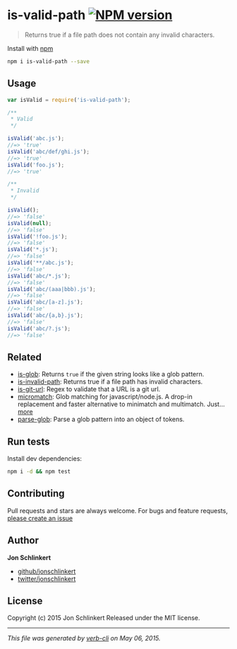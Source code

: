 # is-valid-path [![NPM version](https://badge.fury.io/js/is-valid-path.svg)](http://badge.fury.io/js/is-valid-path)

> Returns true if a file path does not contain any invalid characters.

Install with [npm](https://www.npmjs.com/)

```bash
npm i is-valid-path --save
```

## Usage

```js
var isValid = require('is-valid-path');

/**
 * Valid
 */

isValid('abc.js');
//=> 'true'
isValid('abc/def/ghi.js');
//=> 'true'
isValid('foo.js');
//=> 'true'

/**
 * Invalid
 */

isValid();
//=> 'false'
isValid(null);
//=> 'false'
isValid('!foo.js');
//=> 'false'
isValid('*.js');
//=> 'false'
isValid('**/abc.js');
//=> 'false'
isValid('abc/*.js');
//=> 'false'
isValid('abc/(aaa|bbb).js');
//=> 'false'
isValid('abc/[a-z].js');
//=> 'false'
isValid('abc/{a,b}.js');
//=> 'false'
isValid('abc/?.js');
//=> 'false'
```

## Related

* [is-glob](https://github.com/jonschlinkert/is-glob): Returns `true` if the given string looks like a glob pattern.
* [is-invalid-path](https://github.com/jonschlinkert/is-invalid-path): Returns true if a file path has invalid characters.
* [is-git-url](https://github.com/jonschlinkert/is-git-url): Regex to validate that a URL is a git url.
* [micromatch](https://github.com/jonschlinkert/micromatch): Glob matching for javascript/node.js. A drop-in replacement and faster alternative to minimatch and multimatch. Just… [more](https://github.com/jonschlinkert/micromatch)
* [parse-glob](https://github.com/jonschlinkert/parse-glob): Parse a glob pattern into an object of tokens.

## Run tests

Install dev dependencies:

```bash
npm i -d && npm test
```

## Contributing

Pull requests and stars are always welcome. For bugs and feature requests, [please create an issue](https://github.com/jonschlinkert/is-valid-path/issues)

## Author

**Jon Schlinkert**

+ [github/jonschlinkert](https://github.com/jonschlinkert)
+ [twitter/jonschlinkert](http://twitter.com/jonschlinkert)

## License

Copyright (c) 2015 Jon Schlinkert
Released under the MIT license.

***

_This file was generated by [verb-cli](https://github.com/assemble/verb-cli) on May 06, 2015._
